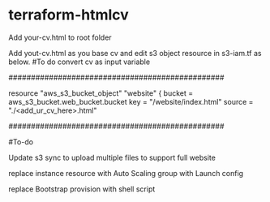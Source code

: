 # terraform-htmlcv

Add your-cv.html to root folder

Add yout-cv.html as you base cv and edit s3 object resource in s3-iam.tf as below. #To do convert cv as input variable

################################################

  resource "aws_s3_bucket_object" "website" {
    bucket = aws_s3_bucket.web_bucket.bucket
    key    = "/website/index.html"
    source = "./<add_ur_cv_here>.html"

################################################

#To-do 

Update s3 sync to upload multiple files to support full website

replace instance resource with Auto Scaling group with Launch config

replace Bootstrap provision with shell script

